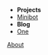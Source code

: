 - **Projects**
- [Minibot](/projects/minibot/minibot)
- **Blog**
- [One](/blog/one/one)


[About](/about)
